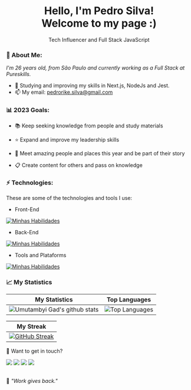<h1 align='center'>
  Hello, I'm Pedro Silva!
  <br/>
  Welcome to my page :)
</h1>
<p align='center'>
  Tech Influencer and Full Stack JavaScript
</p>

### 🌻 About Me:

<p>
  <em>
    I'm 26 years old, from São Paulo and currently working as a Full Stack at Pureskills.
  </em>
</p>

- 🌱 Studying and improving my skills in Next.js, NodeJs and Jest.
- 📫 My email: pedrorike.silva@gmail.com

### 📊 2023 Goals:

- 📚 Keep seeking knowledge from people and study materials

- ⭐ Expand and improve my leadership skills

- 💙 Meet amazing people and places this year and be part of their story

- 📋 Create content for others and pass on knowledge

### ⚡ Technologies:

These are some of the technologies and tools I use:

- Front-End

[![Minhas Habilidades](https://skillicons.dev/icons?i=html,css,js,ts,redux,react,next,styledcomponents,tailwind,jest,bootstrap,materialui,sass)](https://skillicons.dev)

- Back-End

[![Minhas Habilidades](https://skillicons.dev/icons?i=nodejs,express,docker,prisma,sqlite,mongodb,mysql,postgres,firebase,supabase,sequelize)](https://skillicons.dev)

- Tools and Plataforms

[![Minhas Habilidades](https://skillicons.dev/icons?i=azure,git,githubactions,postman,figma,vercel)](https://skillicons.dev)

### 📈 My Statistics

| My Statistics                                                                                                                                                            | Top Languages                                                                                                                                                                    |
| ------------------------------------------------------------------------------------------------------------------------------------------------------------------------ | ---------------------------------------------------------------------------------------------------------------------------------------------------------------------------------- |
| ![Umutambyi Gad's github stats](https://github-readme-stats.vercel.app/api?username=Dev-Pedrosv&show_icons=true&hide_border=true&count_private=true&theme=jolly) | ![Top Languages](https://github-readme-stats.vercel.app/api/top-langs/?username=Dev-Pedrosv&langs_count=10&count_private=true&hide_border=true&theme=jolly&layout=compact) |


| My Streak                                                                                                                                                             |
| ----------------------------------------------------------------------------------------------------------------------------------------------------------------------- |
| [![GitHub Streak](https://streak-stats.demolab.com/?user=Dev-Pedrosv&theme=jolly)](https://git.io/streak-stats) |

💬 Want to get in touch?

<div>
  <a href="https://www.linkedin.com/in/pedroh-dev/" target="_blank"><img src="https://img.shields.io/badge/-LinkedIn-%230077B5?style=for-the-badge&logo=linkedin&logoColor=white" target="_blank"></a>
  <a href="https://api.whatsapp.com/send/?phone=%2B5519995728321&text&app_absent=0" target="_blank"><img src="https://img.shields.io/badge/WhatsApp-25D366?style=for-the-badge&logo=whatsapp&logoColor=white" target="_blank"></a>
  <a href = "mailto:pedrorike.silva@gmail.com"><img src="https://img.shields.io/badge/-Gmail-%23333?style=for-the-badge&logo=gmail&logoColor=white" target="_blank"></a>
  <a href="https://www.instagram.com/pedrosilvadev_/" target="_blank"><img src="https://img.shields.io/badge/-Instagram-%23E4405F?style=for-the-badge&logo=instagram&logoColor=white" target="_blank"></a>
</div>
<br>
<p>🧠 <span style="font-style:italic">"Work gives back."</span></p>

